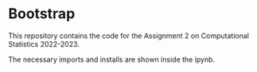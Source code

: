 # Bootstrap

This repository contains the code for the Assignment 2 on Computational Statistics 2022-2023.

The necessary imports and installs are shown inside the ipynb.
